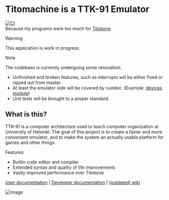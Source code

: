 # Titomachine is a TTK-91 Emulator
[![CI](https://github.com/sevonj/titomachine/actions/workflows/main.yml/badge.svg)](https://github.com/sevonj/titomachine/actions/workflows/main.yml)  
Because my programs were too much for [Titokone](https://www.cs.helsinki.fi/group/titokone/).

> [!WARNING]  
> This application is work in progress.

> [!NOTE]  
> The codebase is currently undergoing some renovation.
>  - Unfinished and broken features, such as interrupts will be either fixed or ripped out from master.
>  - At least the emulator side will be covered by rustdoc. (Example: [devices module](https://sevonj.github.io/titomachine/titomachine/emulator/devices/index.html))
>  - Unit tests will be brought to a proper standard.



## What is this?
TTK-91 is a computer architecture used to teach computer organization at University of Helsinki. The goal of this project is to create a faster and more convenient emulator, and to make the system an actually usable platform for games and other things.

Features:
- Builtin code editor and compiler
- Extended syntax and quality of life improvements
- Vastly improved performance over Titokone

[User documentation](https://sevonj.github.io/titouserdoc) |
[Developer documentation](https://sevonj.github.io/titomachine) |
[(outdated) wiki](https://github.com/sevonj/titomachine/wiki)  

![image](https://user-images.githubusercontent.com/100710152/230110624-c4e512e7-bed8-4f5e-9495-9f62e89f08a0.png)
